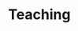 ---
title: Teaching
summary: My courses
type: landing

cascade:
  - _target:
      kind: page
    params:
      show_breadcrumb: true

sections:
  - block: collection
    id: teaching
    content:
      title: Teaching
      text: <div style="text-align:center;">I teach courses in various areas of psychology. My goal is to make psychological theories **understandable, applicable, and – ideally – enjoyable**. All courses are designed and taught by me and can be **tailored to universities or organizations**. <p> <p> <a href="mailto:teaching@sebastiansiuda.com" style="font-weight:bold; color:#0a0a23; text-decoration:underline; text-decoration-color:#5DE4AF; text-underline-offset:4px; transition:all 0.3s ease;" onmouseover="this.style.textDecoration='none'; this.style.color='#049668';" onmouseout="this.style.textDecoration='underline'; this.style.color='#0a0a23'; this.style.textDecorationColor='#5DE4AF';">Get in touch now</a> </p> </div>
      filters:
        folders:
          - teaching
    design:
      view: article-grid
      columns: 2
---